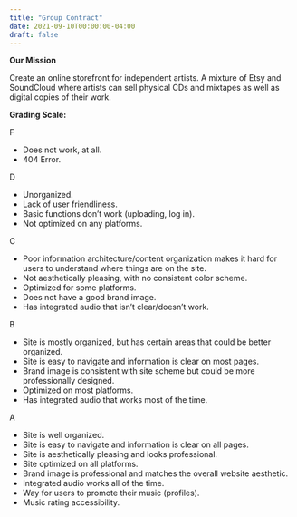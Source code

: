 ```yaml
---
title: "Group Contract"
date: 2021-09-10T00:00:00-04:00
draft: false
---
```


**Our Mission**

Create an online storefront for independent artists. A mixture of Etsy and SoundCloud where artists can sell physical CDs and mixtapes as well as digital copies of their work. 

**Grading Scale:**

F
- Does not work, at all.
- 404 Error.

D
- Unorganized.
- Lack of user friendliness.
- Basic functions don’t work (uploading, log in).
- Not optimized on any platforms.

C
- Poor information architecture/content organization makes it hard for users to understand where things are on the site.
- Not aesthetically pleasing, with no consistent color scheme.
- Optimized for some platforms.
- Does not have a good brand image.
- Has integrated audio that isn’t clear/doesn’t work.

B
- Site is mostly organized, but has certain areas that could be better organized.
- Site is easy to navigate and information is clear on most pages.
- Brand image is consistent with site scheme but could be more professionally designed.
- Optimized on most platforms.
- Has integrated audio that works most of the time.

A
- Site is well organized.
- Site is easy to navigate and information is clear on all pages.
- Site is aesthetically pleasing and looks professional.
- Site optimized on all platforms.
- Brand image is professional and matches the overall website aesthetic.
- Integrated audio works all of the time.
- Way for users to promote their music (profiles).
- Music rating accessibility.
